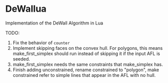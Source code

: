 # DeWallua
 Implementation of the DeWall Algorithm in Lua

TODO:
1. Fix the behavior of `counter`  
2. Implement skipping faces on the convex hull. For polygons, this means make_first_simplex should run instead of skipping it if the input AFL is seeded.
3. make_first_simplex needs the same constraints that make_simplex has.
4. Finish adding unconstrained, rename constrained to "polygon", make constrained refer to simple lines that appear in the AFL with no hull.
